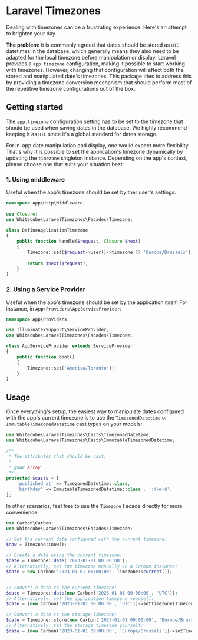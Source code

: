 # Laravel Timezones

Dealing with timezones can be a frustrating experience. Here's an attempt to brighten your day.

**The problem:** it is commonly agreed that dates should be stored as `UTC` datetimes in the database, which generally means they also need to be adapted for the local timezone before manipulation or display. Laravel provides a `app.timezone` configuration, making it possible to start working with timezones. However, changing that configuration will affect both the stored and manipulated date's timezones. This package tries to address this by providing a timezone conversion mechanism that should perform most of the repetitive timezone configurations out of the box.

## Getting started

The `app.timezone` configuration setting has to be set to the timezone that should be used when saving dates in the database. We highly recommend keeping it as `UTC` since it's a global standard for dates storage.

For in-app date manipulation and display, one would expect more flexibility. That's why it is possible to set the application's timezone dynamically by updating the `timezone` singleton instance. Depending on the app's context, please choose one that suits your situation best:

### 1. Using middleware

Useful when the app's timezone should be set by ther user's settings.

```php
namespace App\Http\Middleware;
 
use Closure;
use Whitecube\LaravelTimezones\Facades\Timezone;
 
class DefineApplicationTimezone
{
    public function handle($request, Closure $next)
    {
        Timezone::set($request->user()->timezone ?? 'Europe/Brussels');
 
        return $next($request);
    }
}
```

### 2. Using a Service Provider

Useful when the app's timezone should be set by the application itself. For instance, in `App\Providers\AppServiceProvider`:

```php
namespace App\Providers;

use Illuminate\Support\ServiceProvider;
use Whitecube\LaravelTimezones\Facades\Timezone;

class AppServiceProvider extends ServiceProvider
{
    public function boot()
    {
        Timezone::set('America/Toronto');
    }
}
```

## Usage

Once everything's setup, the easiest way to manipulate dates configured with the app's current timezone is to use the `TimezonedDatetime` or `ImmutableTimezonedDatetime` cast types on your models:

```php
use Whitecube\LaravelTimezones\Casts\TimezonedDatetime;
use Whitecube\LaravelTimezones\Casts\ImmutableTimezonedDatetime;

/**
 * The attributes that should be cast.
 *
 * @var array
 */
protected $casts = [
    'published_at' => TimezonedDatetime::class,
    'birthday' => ImmutableTimezonedDatetime::class . ':Y-m-d',
];
```

In other scenarios, feel free to use the `Timezone` Facade directly for more convenience:

```php
use Carbon\Carbon;
use Whitecube\LaravelTimezones\Facades\Timezone;

// Get the current date configured with the current timezone:
$now = Timezone::now();

// Create a date using the current timezone:
$date = Timezone::date('2023-01-01 00:00:00');
// Alternatively, set the timezone manually on a Carbon instance:
$date = new Carbon('2023-01-01 00:00:00', Timezone::current());


// Convert a date to the current timezone:
$date = Timezone::date(new Carbon('2023-01-01 00:00:00', 'UTC'));
// Alternatively, set the application timezone yourself:
$date = (new Carbon('2023-01-01 00:00:00', 'UTC'))->setTimezone(Timezone::current());

// Convert a date to the storage timezone:
$date = Timezone::store(new Carbon('2023-01-01 00:00:00', 'Europe/Brussels'));
// Alternatively, set the storage timezone yourself:
$date = (new Carbon('2023-01-01 00:00:00', 'Europe/Brussels'))->setTimezone(Timezone::storage());
```
